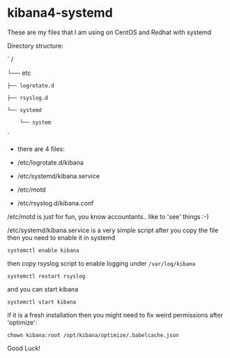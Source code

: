 # kibana4-systemd

These are my files that I am using on CentOS and Redhat with systemd

Directory structure:

`
/

└── etc

    ├── logrotate.d

    ├── rsyslog.d

    └── systemd

        └── system
`

- there are 4 files:

 - /etc/logrotate.d/kibana
 - /etc/systemd/kibana.service
 - /etc/motd
 - /etc/rsyslog.d/kibana.conf


/etc/motd is just for fun, you know accountants.. like to 'see' things :-)

/etc/systemd/kibana.service is a very simple script after you copy the file then you need to enable it in systemd 

`systemctl enable kibana`

then copy rsyslog script to enable logging under `/var/log/kibana`

`systemctl restart rsyslog`

and you can start kibana

`systemctl start kibana`

if it is a fresh installation then you might need to fix weird permissions after 'optimize':

`chown kibana:root /opt/kibana/optimize/.babelcache.json`


Good Luck!
